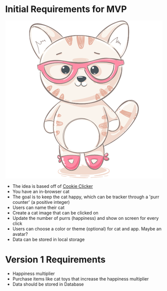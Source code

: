 # Initial Requirements for MVP

![Cat](cat_kittie.png)

- The idea is based off of [Cookie Clicker](https://orteil.dashnet.org/cookieclicker/)
- You have an in-browser cat
- The goal is to keep the cat happy, which can be tracker through a 'purr counter' (a positive integer)
- Users can name their cat
- Create a cat image that can be clicked on
- Update the number of purrs (happiness) and show on screen for every click
- Users can choose a color or theme (optional) for cat and app. Maybe an avatar?
- Data can be stored in local storage

# Version 1 Requirements

- Happiness multiplier
- Purchase items like cat toys that increase the happiness multiplier
- Data should be stored in Database
